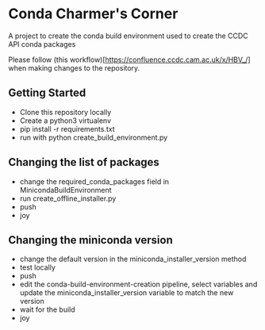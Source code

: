 # Conda Charmer's Corner

A project to create the conda build environment used to create the CCDC API conda packages

Please follow (this workflow)[https://confluence.ccdc.cam.ac.uk/x/HBV_/] when making changes to the repository.

## Getting Started

- Clone this repository locally
- Create a python3 virtualenv
- pip install -r requirements.txt
- run with python create_build_environment.py

## Changing the list of packages

- change the required_conda_packages field in MinicondaBuildEnvironment
- run create_offline_installer.py
- push
- joy

## Changing the miniconda version
- change the default version in the miniconda_installer_version method
- test locally
- push
- edit the conda-build-environment-creation pipeline, select variables and update the miniconda_installer_version variable to match the new version
- wait for the build
- joy
